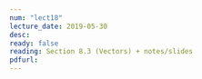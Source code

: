 ```yaml
---
num: "lect18"
lecture_date: 2019-05-30
desc: 
ready: false
reading: Section 8.3 (Vectors) + notes/slides	
pdfurl: 
---
```

